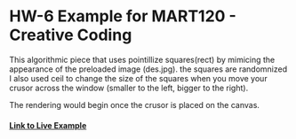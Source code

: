 # HW-6 Example for MART120 - Creative Coding

This algorithmic piece that uses pointillize squares(rect) by mimicing the appearance of the preloaded image (des.jpg). the squares are randomnized I also used ceil to change the size of the squares when you move your crusor across the window (smaller to the left, bigger to the right).

The rendering would begin once the crusor is placed on the canvas.

#### [Link to Live Example](https://yewtreedesign.github.io/120-work/hw-6/)
